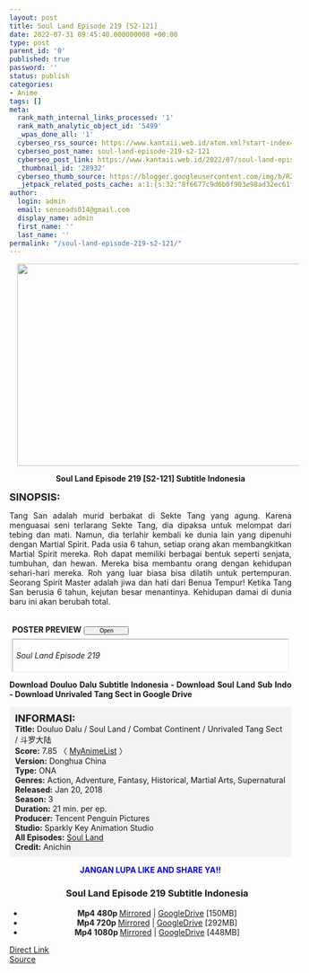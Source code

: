 ```yaml
---
layout: post
title: Soul Land Episode 219 [S2-121]
date: 2022-07-31 09:45:40.000000000 +00:00
type: post
parent_id: '0'
published: true
password: ''
status: publish
categories:
- Anime
tags: []
meta:
  rank_math_internal_links_processed: '1'
  rank_math_analytic_object_id: '5499'
  _wpas_done_all: '1'
  cyberseo_rss_source: https://www.kantaii.web.id/atom.xml?start-index=1&max-results=150
  cyberseo_post_name: soul-land-episode-219-s2-121
  cyberseo_post_link: https://www.kantaii.web.id/2022/07/soul-land-episode-219-s2-121.html
  _thumbnail_id: '28932'
  cyberseo_thumb_source: https://blogger.googleusercontent.com/img/b/R29vZ2xl/AVvXsEhdoHLEm881TX7H5maDy_ENNqCW6LqQUo0UmTthSKjf602XGY9XYYdQDk-9IdmT_3qDlx94NJABaKGIuWQUyda8wKtthH3FQT5YMfpEj_K-kEwa2mtPFywEn1tTjMUSSjKvBp84AWNTiXm6atkGcavpwFn5aJSD81UGXhpZ-HQCF_0cQKa1jQGKScaT/w640-h360/Soul%20Land%20219%20e.jpg
  _jetpack_related_posts_cache: a:1:{s:32:"8f6677c9d6b0f903e98ad32ec61f8deb";a:2:{s:7:"expires";i:1663509843;s:7:"payload";a:3:{i:0;a:1:{s:2:"id";i:24612;}i:1;a:1:{s:2:"id";i:23442;}i:2;a:1:{s:2:"id";i:24277;}}}}
author:
  login: admin
  email: senseads014@gmail.com
  display_name: admin
  first_name: ''
  last_name: ''
permalink: "/soul-land-episode-219-s2-121/"
---
```

<div class="separator" style="clear: both; text-align: center;"><a href="https://blogger.googleusercontent.com/img/b/R29vZ2xl/AVvXsEhdoHLEm881TX7H5maDy_ENNqCW6LqQUo0UmTthSKjf602XGY9XYYdQDk-9IdmT_3qDlx94NJABaKGIuWQUyda8wKtthH3FQT5YMfpEj_K-kEwa2mtPFywEn1tTjMUSSjKvBp84AWNTiXm6atkGcavpwFn5aJSD81UGXhpZ-HQCF_0cQKa1jQGKScaT/s1365/Soul%20Land%20219%20e.jpg" style="margin-left: 1em; margin-right: 1em;"><img border="0" data-original-height="767" data-original-width="1365" height="360" src="{{ site.baseurl }}/assets/2022/07/Soul%20Land%20219%20e.jpg" width="640" /></a></div>
<p>
<div style="text-align: center;"><b>Soul Land Episode 219 [S2-121] Subtitle Indonesia</b></p>
</div>
<p><b><span style="font-size: large;">SINOPSIS:</span></b>
<div style="text-align: justify;">Tang San adalah murid berbakat di Sekte Tang yang agung. Karena menguasai seni terlarang Sekte Tang, dia dipaksa untuk melompat dari tebing dan mati. Namun, dia terlahir kembali ke dunia lain yang dipenuhi dengan Martial Spirit. Pada usia 6 tahun, setiap orang akan membangkitkan Martial Spirit mereka. Roh dapat memiliki berbagai bentuk seperti senjata, tumbuhan, dan hewan. Mereka bisa membantu orang dengan kehidupan sehari-hari mereka. Roh yang luar biasa bisa dilatih untuk pertempuran. Seorang Spirit Master adalah jiwa dan hati dari Benua Tempur! Ketika Tang San berusia 6 tahun, kejutan besar menantinya. Kehidupan damai di dunia baru ini akan berubah total.</p>
<p><a name="more"></a>
<div>
<div style="margin: 5px;">
<div class="smallfont" style="margin-bottom: 2px;"><span style="font-weight: bold;"><br />POSTER PREVIEW</span><input onclick="if (this.parentNode.parentNode.getElementsByTagName('div')[1].getElementsByTagName('div')[0].style.display != '') { this.parentNode.parentNode.getElementsByTagName('div')[1].getElementsByTagName('div')[0].style.display = ''; this.innerText = ''; this.value = ' Close..'; } else { this.parentNode.parentNode.getElementsByTagName('div')[1].getElementsByTagName('div')[0].style.display = 'none'; this.innerText = ''; this.value = ' Clik Here'; }" style="font-size: 10px; margin: 5px; padding: 0px; width: 80px;" type="button" value="Open" /></div>
<div class="alt2" style="border: 1px inset; margin: 0px; padding: 6px;">
<div style="display: none;">
<div class="separator" style="clear: both; text-align: center;"><a href="https://blogger.googleusercontent.com/img/b/R29vZ2xl/AVvXsEiBM3YUgTRk3QtJdLORUO2xeeW495ki2nK1k2JDAB5k05n698EVube7lpAI3A-U6JOejFdKyjcy7YRE4T7JZJVQtHhWvQTOeQGQb7ChqzkJopyzxFg6btfhT9WHpbSXDYuHtycC8DBGL7DWqaysTN6SsZLMlT2ARnRJx7yQRvYwHx3XyWTddrE6oyF8/s1365/Soul%20Land%20219%20f.jpg" style="margin-left: 1em; margin-right: 1em;"><img border="0" data-original-height="767" data-original-width="1365" height="360" src="{{ site.baseurl }}/assets/2022/07/Soul%20Land%20219%20f.jpg" width="640" /></a></div>
<p>
<div class="separator" style="clear: both; text-align: center;"><a href="https://blogger.googleusercontent.com/img/b/R29vZ2xl/AVvXsEhdoHLEm881TX7H5maDy_ENNqCW6LqQUo0UmTthSKjf602XGY9XYYdQDk-9IdmT_3qDlx94NJABaKGIuWQUyda8wKtthH3FQT5YMfpEj_K-kEwa2mtPFywEn1tTjMUSSjKvBp84AWNTiXm6atkGcavpwFn5aJSD81UGXhpZ-HQCF_0cQKa1jQGKScaT/s1365/Soul%20Land%20219%20e.jpg" style="margin-left: 1em; margin-right: 1em;"><img border="0" data-original-height="767" data-original-width="1365" height="360" src="{{ site.baseurl }}/assets/2022/07/Soul%20Land%20219%20e.jpg" width="640" /></a></div>
<p>
<div class="separator" style="clear: both; text-align: center;"><a href="https://blogger.googleusercontent.com/img/b/R29vZ2xl/AVvXsEhuub4yWw1EsI_bcGpk0Wf-FWrN6bTBAhQ_vGgjwwRPLxZR7XN0QeTBxfiNcObbmxjtpN-8YgkUyFbWO_mD2zu-86jxGh1X4nXxhdzWNBwFM6cikQF7hg5XKWfdRQt4bGQCL27ZxldJgxo32l6VHjzRYJk_kIbhCJWrEeHkUzVRi4kPz6ILmnv-KEgf/s1365/Soul%20Land%20219%20d.jpg" style="margin-left: 1em; margin-right: 1em;"><img border="0" data-original-height="767" data-original-width="1365" height="360" src="{{ site.baseurl }}/assets/2022/07/Soul%20Land%20219%20d.jpg" width="640" /></a></div>
<p>
<div class="separator" style="clear: both; text-align: center;"><a href="https://blogger.googleusercontent.com/img/b/R29vZ2xl/AVvXsEg-knADn1VxR77dtK750hBHpfHUWTGt_K1gimk326w7_1Gbn-aWu8qS7X22PS2IDz9l6SjJyp5R6Eu4iQC_Y8U2a1mAWHne3Vq5MQTCWSjZ9G5OfF7qH9uHwCDbBQl0mTUdeUc7eCBKjoHj2QIQRsj_V7gl6p_pPvMs377yiYPHxMGq21ZThgX0W_pQ/s1365/Soul%20Land%20219%20c.jpg" style="margin-left: 1em; margin-right: 1em;"><img border="0" data-original-height="767" data-original-width="1365" height="360" src="{{ site.baseurl }}/assets/2022/07/Soul%20Land%20219%20c.jpg" width="640" /></a></div>
<p>
<div class="separator" style="clear: both; text-align: center;"><a href="https://blogger.googleusercontent.com/img/b/R29vZ2xl/AVvXsEhXn4aNrmF-MrARo4WndwRvzEFAiNk9HYXSAytxt8eKMHlnu5C6TC_oJO2lnaF4yFzEQR7UMk9OEibq-JU3TMzlZUKm58W__7PDqzurzfmx9va55MvA8Sw8Y3VWyR_sMsPyuApXQVGUKFk9WsCGYoGKHo6M2EbAjfN_x50qu8vMukLxm8rvpuM_lFBA/s1365/Soul%20Land%20219%20b.jpg" style="margin-left: 1em; margin-right: 1em;"><img border="0" data-original-height="767" data-original-width="1365" height="360" src="{{ site.baseurl }}/assets/2022/07/Soul%20Land%20219%20b.jpg" width="640" /></a></div>
<p>
<div class="separator" style="clear: both; text-align: center;"><a href="https://blogger.googleusercontent.com/img/b/R29vZ2xl/AVvXsEjwNuYJmkjsa3RWpt42C6thmEBdwdpsQM_IJacEgD1dE_Y4XH14V9qtiB4DFKUov-J1xfyTnWjD1182wl8Ytj7N-28HhPHVRQPjkZ46VWtUOk-h5djZawbsw-zaWtkf8GCQEmaLBHl0uSrEOCEsduAYvAQNHlW0N18juxbji9QzW39-jLHDx4BOKHZB/s1365/Soul%20Land%20219%20a.jpg" style="margin-left: 1em; margin-right: 1em;"><img border="0" data-original-height="767" data-original-width="1365" height="360" src="{{ site.baseurl }}/assets/2022/07/Soul%20Land%20219%20a.jpg" width="640" /></a></div>
</div>
<p><i>Soul Land Episode 219</i></div>
</div>
</div>
<p> <b>Download Douluo Dalu Subtitle Indonesia - Download Soul Land Sub Indo - Download Unrivaled Tang Sect in Google Drive</b></div>
<p>
<div style="background-color: #f3f3f3; padding: 10px; text-align: left;"><b><span style="font-size: large;">INFORMASI:</span></b><br /><b>Title:</b> Douluo Dalu / Soul Land / Combat Continent / Unrivaled Tang Sect / 斗罗大陆<br /><b>Score:</b> 7.85 〈 <a href="https://myanimelist.net/anime/37150/Douluo_Dalu" target="_blank" rel="noopener">MyAnimeList</a> 〉<br /><b>Version:</b> Donghua China<br /><b>Type:</b> ONA<br /><b>Genres:</b> Action, Adventure, Fantasy, Historical, Martial Arts, Supernatural<br /><b>Released:</b> Jan 20, 2018<br /><b>Season:</b> 3<br /><b>Duration:</b> 21 min. per ep.<br /><b>Producer:</b> Tencent Penguin Pictures<br /><b>Studio:</b> Sparkly Key Animation Studio<br /><b>All Episodes:</b> <a href="https://www.kantaii.xyz/2018/02/soul-land-douluo-dalu.html" target="_blank" rel="noopener">Soul Land</a><br /><b>Credit:</b> Anichin</div>
<p>
<div style="text-align: center;"><b><span style="color: blue;">JANGAN LUPA LIKE AND SHARE YA!!</span></b>
<div class="dl">
<ul />
<h3 style="text-align: center;">Soul Land Episode 219 Subtitle Indonesia</h3>
<li style="text-align: center;"><b>Mp4 480p </b><a href="https://semawur.com/k4exKACRFoIU" target="_blank" rel="noopener">Mirrored</a> | <a href="https://semawur.com/ZqBw7CSOiya" target="_blank" rel="noopener">GoogleDrive</a> [150MB]</li>
<li style="text-align: center;"><b>Mp4 720p </b><a href="https://semawur.com/MCADyQwm7K" target="_blank" rel="noopener">Mirrored</a> | <a href="https://semawur.com/iYhZokx63Ot" target="_blank" rel="noopener">GoogleDrive</a> [292MB]</li>
<li style="text-align: center;"><b>Mp4 1080p </b><a href="https://semawur.com/adxm7NTl" target="_blank" rel="noopener">Mirrored</a> | <a href="https://semawur.com/NDIyxtl01L" target="_blank" rel="noopener">GoogleDrive</a> [448MB]</li>
</div></div>
<link rel="stylesheet" href="https://cdnjs.cloudflare.com/ajax/libs/font-awesome/4.7.0/css/font-awesome.min.css" />
<div class="divbtn"> <a href="https://handymansurrender.com/fihup8buzv?key=94550f7ce39444073321dde3b8782f97" class="btn"><i class="fa fa-download"></i> Direct Link</a> <br /><a href="https://www.kantaii.web.id/2022/07/soul-land-episode-219-s2-121.html">Source</a> </div>
